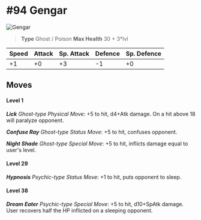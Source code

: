 # #94 Gengar


![Gengar](https://img.pokemondb.net/sprites/home/normal/1x/gengar.png)

> **Type** Ghost / Poison
> **Max Health** 30 + 3\*lvl

| Speed | Attack | Sp. Attack | Defence | Sp. Defence |
| ----- | ------ | ---------- | ------- | ----------- |
| +1 | +0 | +3 | -1 | +0 |

## Moves
#### Level 1

***Lick** Ghost-type Physical Move*: +5 to hit, d4+Atk damage. On a hit above 18 will paralyze opponent.

***Confuse Ray** Ghost-type Status Move*: +5 to hit, confuses opponent.

***Night Shade** Ghost-type Special Move*: +5 to hit, inflicts damage equal to user's level.
#### Level 29

***Hypnosis** Psychic-type Status Move*: +1 to hit, puts opponent to sleep.
#### Level 38

***Dream Eater** Psychic-type Special Move*: +5 to hit, d10+SpAtk damage. User recovers half the HP inflicted on a sleeping opponent.

